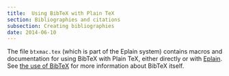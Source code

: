 ```yaml
---
title:  Using BibTeX with Plain TeX
section: Bibliographies and citations
subsection: Creating bibliographies
date: 2014-06-10
---
```


The file `btxmac.tex` (which is part of the Eplain system)
contains macros and documentation for using BibTeX with
Plain TeX, either directly or with [Eplain](FAQ-eplain.md).  See
[the use of BibTeX](FAQ-BibTeXing.md) for more
information about BibTeX itself.

